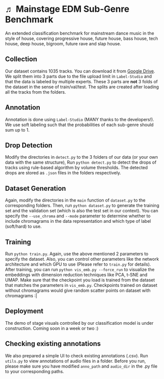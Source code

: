 # ♬ Mainstage EDM Sub-Genre Benchmark
An extended classification benchmark for mainstream dance music in the style of house, covering progressive house, future house, bass house, tech house, deep house, bigroom, future rave and slap house.

## Collection

Our dataset contains 1035 tracks. You can download it from [Google Drive](https://drive.google.com/drive/folders/12VNfriD5d6aUGN5w-LVKxT0Gsqe7RpEL?usp=sharing). We split them into 3 parts due to the file upload limit in ```Label-Studio``` and that the data is labeled by multiple experts. These 3 parts are **not** 3 folds of the dataset in the sense of train/val/test. The splits are created after loading all the tracks from the folders.

## Annotation

Annotation is done using ```Label-Studio``` (MANY thanks to the developers!). We use soft labeling such that the probabilities of each sub-genre should sum up to 1.

## Drop Detection

Modify the directories in ```detect.py``` to the 3 folders of our data (or your own data with the same structure), Run ```python detect.py``` to detect the drops of tracks using rule-based algorithm by volume thresholds. The detected drops are stored as ```.json``` files in the folders respectively.

## Dataset Generation

Again, modify the directories in the ```main``` function of ```dataset.py``` to the corresponding folders. Then, run ```python dataset.py``` to generate the training set and the validation set (which is also the test set in our context). You can specify the ```--use_chroma``` and ```--mode``` parameter to determine whether to include chromagrams in the data representation and which type of label (soft/hard) to use.

## Training

Run ```python train.py```. Again, use the above mentioned 2 parameters to specify the dataset. Also, you can control other parameters like the network architecture and which GPU to use (Please refer to ```train.py``` for details). After training, you can run ```python vis_emb.py --force_run``` to visualize the embeddings with dimension reduction techniques like PCA, t-SNE and UMAP. Make sure that the checkpoint you load is trained from the dataset that matches the parameters in ```vis_emb.py```. Checkpoints trained on dataset without chromagrams would give random scatter points on dataset with chromagrams :|

## Deployment

The demo of stage visuals controlled by our classification model is under construction. Coming soon in a week or two :)

## Checking existing annotations
We also prepared a simple UI to check existing annotations (.csv). Run ```utils.py``` to view annotations of audio files in a folder. Before you run, please make sure you have modified ```anno_path``` and ```audio_dir``` in the .py file to your corresponding paths.

